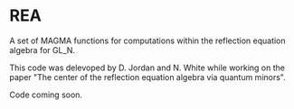 # REA
A set of MAGMA functions for computations within the reflection equation algebra for GL_N.

This code was delevoped by D. Jordan and N. White while working on the paper "The center of the reflection equation algebra via quantum minors". 

Code coming soon.
